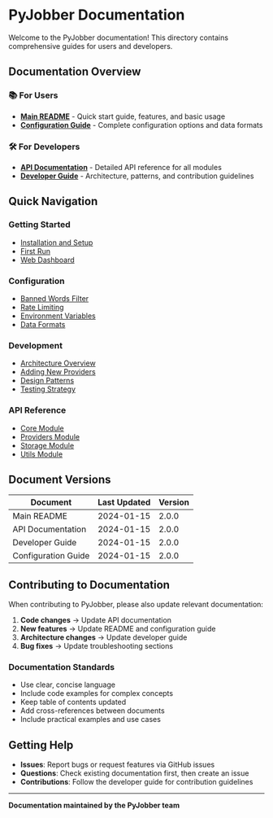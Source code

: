 # PyJobber Documentation

Welcome to the PyJobber documentation! This directory contains comprehensive guides for users and developers.

## Documentation Overview

### 📚 For Users

- **[Main README](../README.md)** - Quick start guide, features, and basic usage
- **[Configuration Guide](configuration.md)** - Complete configuration options and data formats

### 🛠️ For Developers

- **[API Documentation](api.md)** - Detailed API reference for all modules
- **[Developer Guide](developer-guide.md)** - Architecture, patterns, and contribution guidelines

## Quick Navigation

### Getting Started
- [Installation and Setup](../README.md#installation)
- [First Run](../README.md#usage)
- [Web Dashboard](../README.md#usage)

### Configuration
- [Banned Words Filter](configuration.md#banned-words-configuration)
- [Rate Limiting](configuration.md#rate-limiting-configuration)
- [Environment Variables](configuration.md#environment-variables)
- [Data Formats](configuration.md#data-formats)

### Development
- [Architecture Overview](developer-guide.md#architecture-overview)
- [Adding New Providers](developer-guide.md#adding-a-new-job-provider)
- [Design Patterns](developer-guide.md#design-patterns)
- [Testing Strategy](developer-guide.md#testing-strategy)

### API Reference
- [Core Module](api.md#core-module)
- [Providers Module](api.md#providers-module)
- [Storage Module](api.md#storage-module)
- [Utils Module](api.md#utils-module)

## Document Versions

| Document | Last Updated | Version |
|----------|--------------|---------|
| Main README | 2024-01-15 | 2.0.0 |
| API Documentation | 2024-01-15 | 2.0.0 |
| Developer Guide | 2024-01-15 | 2.0.0 |
| Configuration Guide | 2024-01-15 | 2.0.0 |

## Contributing to Documentation

When contributing to PyJobber, please also update relevant documentation:

1. **Code changes** → Update API documentation
2. **New features** → Update README and configuration guide
3. **Architecture changes** → Update developer guide
4. **Bug fixes** → Update troubleshooting sections

### Documentation Standards

- Use clear, concise language
- Include code examples for complex concepts
- Keep table of contents updated
- Add cross-references between documents
- Include practical examples and use cases

## Getting Help

- **Issues**: Report bugs or request features via GitHub issues
- **Questions**: Check existing documentation first, then create an issue
- **Contributions**: Follow the developer guide for contribution guidelines

---

**Documentation maintained by the PyJobber team**